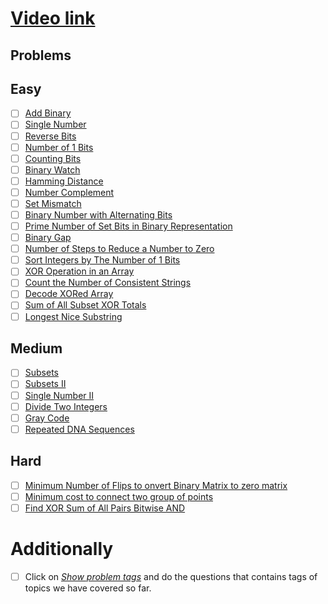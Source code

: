 # [Video link](https://youtu.be/fzip9Aml6og)

## Problems

## Easy
- [ ] [Add Binary](https://leetcode.com/problems/add-binary/)
- [ ] [Single Number](https://leetcode.com/problems/single-number/)
- [ ] [Reverse Bits](https://leetcode.com/problems/reverse-bits/)
- [ ] [Number of 1 Bits](https://leetcode.com/problems/number-of-1-bits/)
- [ ] [Counting Bits](https://leetcode.com/problems/counting-bits/)
- [ ] [Binary Watch](https://leetcode.com/problems/binary-watch/)
- [ ] [Hamming Distance](https://leetcode.com/problems/hamming-distance/)
- [ ] [Number Complement](https://leetcode.com/problems/number-complement/)
- [ ] [Set Mismatch](https://leetcode.com/problems/set-mismatch/)
- [ ] [Binary Number with Alternating Bits](https://leetcode.com/problems/binary-number-with-alternating-bits/)
- [ ] [Prime Number of Set Bits in Binary Representation](https://leetcode.com/problems/prime-number-of-set-bits-in-binary-representation/)
- [ ] [Binary Gap](https://leetcode.com/problems/binary-gap/)
- [ ] [Number of Steps to Reduce a Number to Zero](https://leetcode.com/problems/number-of-steps-to-reduce-a-number-to-zero/)
- [ ] [Sort Integers by The Number of 1 Bits](https://leetcode.com/problems/sort-integers-by-the-number-of-1-bits/)
- [ ] [XOR Operation in an Array](https://leetcode.com/problems/xor-operation-in-an-array/)
- [ ] [Count the Number of Consistent Strings](https://leetcode.com/problems/count-the-number-of-consistent-strings/)
- [ ] [Decode XORed Array](https://leetcode.com/problems/decode-xored-array/)
- [ ] [Sum of All Subset XOR Totals](https://leetcode.com/problems/sum-of-all-subset-xor-totals/)
- [ ] [Longest Nice Substring](https://leetcode.com/problems/longest-nice-substring/)

## Medium
- [ ] [Subsets](https://leetcode.com/problems/subsets/)
- [ ] [Subsets II](https://leetcode.com/problems/subsets-ii/)
- [ ] [Single Number II](https://leetcode.com/problems/single-number-ii/)
- [ ] [Divide Two Integers](https://leetcode.com/problems/divide-two-integers/)
- [ ] [Gray Code](https://leetcode.com/problems/gray-code/)
- [ ] [Repeated DNA Sequences](https://leetcode.com/problems/repeated-dna-sequences/)

## Hard
- [ ] [Minimum Number of Flips to onvert Binary Matrix to zero matrix](https://leetcode.com/problems/minimum-number-of-flips-to-convert-binary-matrix-to-zero-matrix/)
- [ ] [Minimum cost to connect two group of points](https://leetcode.com/problems/minimum-cost-to-connect-two-groups-of-points/)
- [ ] [Find XOR Sum of All Pairs Bitwise AND](https://leetcode.com/problems/find-xor-sum-of-all-pairs-bitwise-and/)

# Additionally
- [ ] Click on [*Show problem tags*](https://leetcode.com/tag/bit-manipulation/) and do the questions that contains tags of topics we have covered so far.
